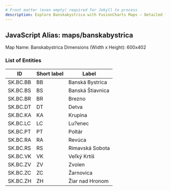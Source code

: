 ```yaml
---
# Front matter (even empty) required for Jekyll to process
description: Explore Banskabystrica with FusionCharts Maps – Detailed features for seamless integration. Try now & enhance your data visualization today! 
---
```


## JavaScript Alias: maps/banskabystrica

Map Name: Banskabystrica
Dimensions (Width x Height): 600x402





### List of Entities

ID | Short label | Label
---|---|---|
SK.BC.BB|BB|Banská Bystrica
SK.BC.BS|BS|Banská Štiavnica
SK.BC.BR|BR|Brezno
SK.BC.DT|DT|Detva
SK.BC.KA|KA|Krupina
SK.BC.LC|LC|Lu?enec
SK.BC.PT|PT|Poltár
SK.BC.RA|RA|Revúca
SK.BC.RS|RS|Rimavská Sobota
SK.BC.VK|VK|Veľký Krtíš
SK.BC.ZV|ZV|Zvolen
SK.BC.ZC|ZC|Žarnovica
SK.BC.ZH|ZH|Žiar nad Hronom

